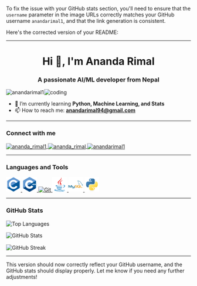 To fix the issue with your GitHub stats section, you'll need to ensure that the `username` parameter in the image URLs correctly matches your GitHub username `anandarimal1`, and that the link generation is consistent.

Here's the corrected version of your README:

---

<h1 align="center">Hi 👋, I'm Ananda Rimal</h1>
<h3 align="center">A passionate AI/ML developer from Nepal</h3>
<img align="right" alt="coding" width="400" src="https://i.pinimg.com/originals/bd/4e/d3/bd4ed327189c2a56695beb91cd534570.gif" />

<p align="left"> <img src="https://komarev.com/ghpvc/?username=anandarimal1&label=Profile%20views&color=0e75b6&style=flat" alt="anandarimal1" /> </p>

- 🌱 I’m currently learning **Python, Machine Learning, and Stats**  
- 📫 How to reach me: **anandarimal94@gmail.com**

---

### Connect with me  
<p align="left">
  <a href="https://twitter.com/ananda_rimal1" target="blank">
    <img align="center" src="https://raw.githubusercontent.com/rahuldkjain/github-profile-readme-generator/master/src/images/icons/Social/twitter.svg" alt="ananda_rimal1" height="30" width="40" />
  </a>
  <a href="https://fb.com/ananda.rimal" target="blank">
    <img align="center" src="https://raw.githubusercontent.com/rahuldkjain/github-profile-readme-generator/master/src/images/icons/Social/facebook.svg" alt="ananda_rimal" height="30" width="40" />
  </a>
  <a href="https://www.instagram.com/anandarimal1/" target="blank">
    <img align="center" src="https://upload.wikimedia.org/wikipedia/commons/thumb/9/95/Instagram_logo_2022.svg/1200px-Instagram_logo_2022.svg.png" alt="anandarimal1" height="30" width="40" />
  </a>
</p>

---

### Languages and Tools  
<p align="left">
  <a href="https://www.cprogramming.com/" target="_blank" rel="noreferrer">
    <img src="https://raw.githubusercontent.com/devicons/devicon/master/icons/c/c-original.svg" alt="C" width="40" height="40" />
  </a>
  <a href="https://www.w3schools.com/cpp/" target="_blank" rel="noreferrer">
    <img src="https://raw.githubusercontent.com/devicons/devicon/master/icons/cplusplus/cplusplus-original.svg" alt="C++" width="40" height="40" />
  </a>
  <a href="https://git-scm.com/" target="_blank" rel="noreferrer">
    <img src="https://www.vectorlogo.zone/logos/git-scm/git-scm-icon.svg" alt="Git" width="40" height="40" />
  </a>
  <a href="https://www.java.com" target="_blank" rel="noreferrer">
    <img src="https://raw.githubusercontent.com/devicons/devicon/master/icons/java/java-original.svg" alt="Java" width="40" height="40" />
  </a>
  <a href="https://www.mysql.com/" target="_blank" rel="noreferrer">
    <img src="https://raw.githubusercontent.com/devicons/devicon/master/icons/mysql/mysql-original-wordmark.svg" alt="MySQL" width="40" height="40" />
  </a>
  <a href="https://www.python.org" target="_blank" rel="noreferrer">
    <img src="https://raw.githubusercontent.com/devicons/devicon/master/icons/python/python-original.svg" alt="Python" width="40" height="40" />
  </a>
</p>

---

### GitHub Stats  
<p align="left">
  <img align="center" src="https://github-readme-stats.vercel.app/api/top-langs?username=anandarimal1&show_icons=true&locale=en&layout=compact" alt="Top Languages" />
</p>
<p>
  <img align="center" src="https://github-readme-stats.vercel.app/api?username=anandarimal1&show_icons=true&locale=en" alt="GitHub Stats" />
</p>
<p>
  <img align="center" src="https://github-readme-streak-stats.herokuapp.com/?user=anandarimal1" alt="GitHub Streak" />
</p>

---

This version should now correctly reflect your GitHub username, and the GitHub stats should display properly. Let me know if you need any further adjustments!
